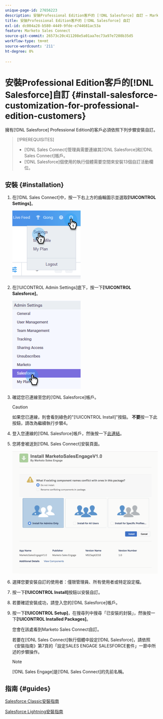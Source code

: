 ```yaml
---
unique-page-id: 27656223
description: 安裝Professional Edition客戶的 [!DNL Salesforce] 自訂 — Marketo檔案 — 產品檔案
title: 安裝Professional Edition客戶的 [!DNL Salesforce] 自訂
exl-id: dc004a28-b580-4449-9fde-e744681ac53a
feature: Marketo Sales Connect
source-git-commit: 26573c20c411208e5a01aa7ec73a97e7208b35d5
workflow-type: tm+mt
source-wordcount: '211'
ht-degree: 0%

---
```


# 安裝Professional Edition客戶的[!DNL Salesforce]自訂 {#install-salesforce-customization-for-professional-edition-customers}

擁有[!DNL Salesforce] Professional Edition的客戶必須依照下列步驟安裝自訂。

>[!PREREQUISITES]
>
>* [!DNL Sales Connect]管理員需要連線其[!DNL Salesforce]和[!DNL Sales Connect]帳戶。
>* [!DNL Salesforce]個使用的執行個體需要空間來安裝13個自訂活動欄位。

## 安裝 {#installation}

1. 在[!DNL Sales Connect]中，按一下右上方的齒輪圖示並選取&#x200B;**[!UICONTROL Settings]**。

   ![](assets/one-4.png)

1. 在[!UICONTROL Admin Settings]底下，按一下&#x200B;**[!UICONTROL Salesforce]**。

   ![](assets/two-4.png)

1. 確認您已連線至您的[!DNL Salesforce]帳戶。

   >[!CAUTION]
   >
   >如果您已連線，則會看到綠色的&quot;[!UICONTROL Install]&quot;按鈕。 **不要**&#x200B;按一下此按鈕，請改為繼續執行步驟4。

1. 登入您連線的[!DNL Salesforce]帳戶，然後按一下[此連結](https://login.salesforce.com/packaging/installPackage.apexp?p0=04t0b000001oWEZ)。
1. 您將會被送到[!DNL Sales Connect]安裝頁面。

   ![](assets/install-package.png)

1. 選擇您要安裝自訂的使用者：僅限管理員、所有使用者或特定設定檔。
1. 按一下&#x200B;**[!UICONTROL Install]**&#x200B;按鈕以安裝自訂。
1. 若要確認安裝成功，請登入您的[!DNL Salesforce]帳戶。
1. 按一下&#x200B;**[!UICONTROL Setup]**，在搜尋列中搜尋「已安裝的封裝」，然後按一下&#x200B;**[!UICONTROL Installed Packages]**。

   您會在該處看到Marketo Sales Connect自訂。

   若要在[!DNL Sales Connect]執行個體中設定[!DNL Salesforce]，請依照《安裝指南》第7頁的「設定SALES ENGAGE SALESFORCE套件」一節中所述的步驟操作。

   >[!NOTE]
   >
   >[!DNL Sales Engage]是[!DNL Sales Connect]的先前名稱。

## 指南 {#guides}

[Salesforce Classic安裝指南](https://s3.amazonaws.com/tout-user-store/salesforce/assets/Marketo+Sales+Engage+For+Salesforce_+Installation+and+Success+Guide.pdf)

[Salesforce Lightning安裝指南](https://s3.amazonaws.com/tout-user-store/salesforce/assets/SF+Guide+for+Lightning.pdf)
